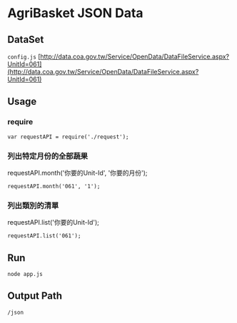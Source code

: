# AgriBasket JSON Data

## DataSet
`config.js`
[http://data.coa.gov.tw/Service/OpenData/DataFileService.aspx?UnitId=061](http://data.coa.gov.tw/Service/OpenData/DataFileService.aspx?UnitId=061)

## Usage
### require
```
var requestAPI = require('./request');
```

### 列出特定月份的全部蔬果
requestAPI.month('你要的Unit-Id', '你要的月份');
```
requestAPI.month('061', '1');
```

### 列出類別的清單
requestAPI.list('你要的Unit-Id');
```
requestAPI.list('061');
```

## Run
```
node app.js
```

## Output Path
`/json`
